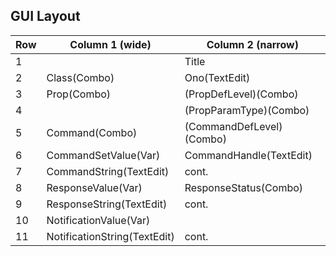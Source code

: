 
## GUI Layout

| **Row** | **Column 1 (wide)**          | **Column 2 (narrow)**    |
|---------|------------------------------|--------------------------|
| 1       |                              | Title                    |
| 2       | Class(Combo)                 | Ono(TextEdit)            |
| 3       | Prop(Combo)                  | (PropDefLevel)(Combo)    |
| 4       |                              | (PropParamType)(Combo)   |
| 5       | Command(Combo)               | (CommandDefLevel)(Combo) |
| 6       | CommandSetValue(Var)         | CommandHandle(TextEdit)  |
| 7       | CommandString(TextEdit)      | cont.                    |
| 8       | ResponseValue(Var)           | ResponseStatus(Combo)    |
| 9       | ResponseString(TextEdit)     | cont.                    |
| 10      | NotificationValue(Var)       |                          |
| 11      | NotificationString(TextEdit) | cont.                    |



